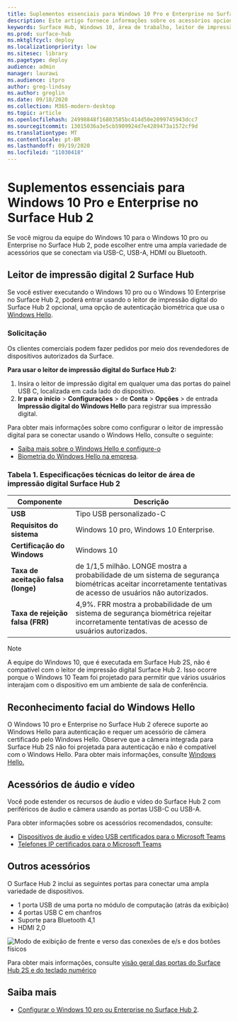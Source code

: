 ```yaml
---
title: Suplementos essenciais para Windows 10 Pro e Enterprise no Surface Hub 2
description: Este artigo fornece informações sobre os acessórios opcionais que você pode usar com o Windows 10 pro ou Enterprise no Surface Hub 2.
keywords: Surface Hub, Windows 10, área de trabalho, leitor de impressão digital, Windows Hello
ms.prod: surface-hub
ms.mktglfcycl: deploy
ms.localizationpriority: low
ms.sitesec: library
ms.pagetype: deploy
audience: admin
manager: laurawi
ms.audience: itpro
author: greg-lindsay
ms.author: greglin
ms.date: 09/18/2020
ms.collection: M365-modern-desktop
ms.topic: article
ms.openlocfilehash: 24998848f16803585bc414d50e2099745943dcc7
ms.sourcegitcommit: 13015036a3e5cb5909924d7e4289473a1572cf9d
ms.translationtype: MT
ms.contentlocale: pt-BR
ms.lasthandoff: 09/19/2020
ms.locfileid: "11030418"
---
```

# Suplementos essenciais para Windows 10 Pro e Enterprise no Surface Hub 2

Se você migrou da equipe do Windows 10 para o Windows 10 pro ou Enterprise no Surface Hub 2, pode escolher entre uma ampla variedade de acessórios que se conectam via USB-C, USB-A, HDMI ou Bluetooth. 

## Leitor de impressão digital 2 Surface Hub

Se você estiver executando o Windows 10 pro ou o Windows 10 Enterprise no Surface Hub 2, poderá entrar usando o leitor de impressão digital do Surface Hub 2 opcional, uma opção de autenticação biométrica que usa o [Windows Hello](https://docs.microsoft.com/windows-hardware/design/device-experiences/windows-hello).

### Solicitação

Os clientes comerciais podem fazer pedidos por meio dos revendedores de dispositivos autorizados da Surface.

**Para usar o leitor de impressão digital do Surface Hub 2:**

1. Insira o leitor de impressão digital em qualquer uma das portas do painel USB C, localizada em cada lado do dispositivo.
2. **Ir para o início**  >  **Configurações**  >  de **Conta**  >  **Opções**  >  de entrada **Impressão digital do Windows Hello** para registrar sua impressão digital.

Para obter mais informações sobre como configurar o leitor de impressão digital para se conectar usando o Windows Hello, consulte o seguinte:

- [Saiba mais sobre o Windows Hello e configure-o](https://support.microsoft.com/help/4028017/windows-learn-about-windows-hello-and-set-it-up)
- [Biometria do Windows Hello na empresa](https://docs.microsoft.com/windows/security/identity-protection/hello-for-business/hello-biometrics-in-enterprise).

  
### Tabela 1. Especificações técnicas do leitor de área de impressão digital Surface Hub 2


| Componente                       | Descrição                                                                                                                          |
| ------------------------------- | ------------------------------------------------------------------------------------------------------------------------------------ |
| **USB**                         | Tipo USB personalizado-C                                                                                                           |
| **Requisitos do sistema**          | Windows 10 pro, Windows 10 Enterprise.                                                                                               |
| **Certificação do Windows**       | Windows 10                                                                                                                           |
| **Taxa de aceitação falsa (longe)** | de 1/1,5 milhão. LONGE mostra a probabilidade de um sistema de segurança biométricas aceitar incorretamente tentativas de acesso de usuários não autorizados. |
| **Taxa de rejeição falsa (FRR)** | 4,9%. FRR mostra a probabilidade de um sistema de segurança biométrica rejeitar incorretamente tentativas de acesso de usuários autorizados. |


> [!NOTE]
> A equipe do Windows 10, que é executada em Surface Hub 2S, não é compatível com o leitor de impressão digital Surface Hub 2. Isso ocorre porque o Windows 10 Team foi projetado para permitir que vários usuários interajam com o dispositivo em um ambiente de sala de conferência. 
 
## Reconhecimento facial do Windows Hello

O Windows 10 pro e Enterprise no Surface Hub 2 oferece suporte ao Windows Hello para autenticação e requer um acessório de câmera certificado pelo Windows Hello. Observe que a câmera integrada para Surface Hub 2S não foi projetada para autenticação e não é compatível com o Windows Hello. Para obter mais informações, consulte [Windows Hello.](https://docs.microsoft.com/windows-hardware/design/device-experiences/windows-hello)


## Acessórios de áudio e vídeo

Você pode estender os recursos de áudio e vídeo do Surface Hub 2 com periféricos de áudio e câmera usando as portas USB-C ou USB-A.

Para obter informações sobre os acessórios recomendados, consulte:

- [Dispositivos de áudio e vídeo USB certificados para o Microsoft Teams](https://docs.microsoft.com/microsoftteams/devices/usb-devices)
- [Telefones IP certificados para o Microsoft Teams](https://docs.microsoft.com/microsoftteams/devices/teams-ip-phones)



## Outros acessórios
O Surface Hub 2 inclui as seguintes portas para conectar uma ampla variedade de dispositivos. 

- 1 porta USB de uma porta no módulo de computação (atrás da exibição)
- 4 portas USB C em chanfros
- Suporte para Bluetooth 4,1
- HDMI 2,0

 ![Modo de exibição de frente e verso das conexões de e/s e dos botões físicos](images/hub2s-schematic.png)

Para obter mais informações, consulte [visão geral das portas do Surface Hub 2S e do teclado numérico](surface-hub-2s-port-keypad-overview.md)


## Saiba mais

- [Configurar o Windows 10 pro ou Enterprise no Surface Hub 2](surface-hub-2-post-install.md).